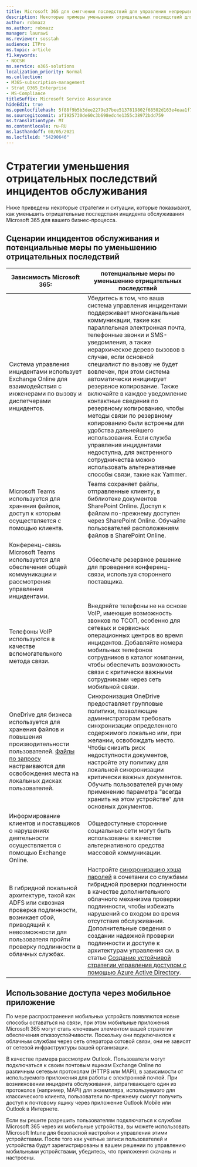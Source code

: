 ```yaml
---
title: Microsoft 365 для смягчения последствий для управления непрерывности бизнеса предприятия
description: Некоторые примеры уменьшения отрицательных последствий для сценариев инцидентов обслуживания Microsoft 365
author: robmazz
ms.author: robmazz
manager: laurawi
ms.reviewer: sosstah
audience: ITPro
ms.topic: article
f1.keywords:
- NOCSH
ms.service: o365-solutions
localization_priority: Normal
ms.collection:
- M365-subscription-management
- Strat_O365_Enterprise
- MS-Compliance
titleSuffix: Microsoft Service Assurance
hideEdit: true
ms.openlocfilehash: 5f88f9b5b3dee2279e37bee5137819802f68502d163e4eaa1f75c3abf57a4c53
ms.sourcegitcommit: af1925730de60c3b698edc4e1355c38972bdd759
ms.translationtype: MT
ms.contentlocale: ru-RU
ms.lasthandoff: 08/05/2021
ms.locfileid: "54290646"
---
```

# <a name="service-incident-mitigation-strategies"></a>Стратегии уменьшения отрицательных последствий инцидентов обслуживания

Ниже приведены некоторые стратегии и ситуации, которые показывают, как уменьшить отрицательные последствия инцидента обслуживания Microsoft 365 для вашего бизнес-процесса.

## <a name="service-incident-scenarios-and-potential-mitigations"></a>Сценарии инцидентов обслуживания и потенциальные меры по уменьшению отрицательных последствий

|Зависимость Microsoft 365:|потенциальные меры по уменьшению отрицательных последствий|
|---------|---------|
|Система управления инцидентами использует Exchange Online для взаимодействия с инженерами по вызову и диспетчерами инцидентов.|Убедитесь в том, что ваша система управления инцидентами поддерживает многоканальные коммуникации, такие как параллельная электронная почта, телефонные звонки и SMS-уведомления, а также иерархическое дерево вызовов в случае, если основной специалист по вызову не будет вовлечен, при этом система автоматически инициирует резервное копирование. Также включайте в каждое уведомление контактные сведения по резервному копированию, чтобы методы связи по резервному копированию были встроены для удобства дальнейшего использования. Если служба управления инцидентами недоступна, для экстренного сотрудничества можно использовать альтернативные способы связи, такие как Yammer.|
|Microsoft Teams используется для хранения файлов, доступ к которым осуществляется с помощью клиента.|Teams сохраняет файлы, отправленные клиенту, в библиотеке документов SharePoint Online. Доступ к файлам по-прежнему доступен через SharePoint Online. Обучайте пользователей расположениям файлов в SharePoint Online.|
|Конференц-связь Microsoft Teams используется для обеспечения общей коммуникации и рассмотрения управления инцидентами.|Обеспечьте резервное решение для проведения конференц-связи, используя стороннего поставщика.|
|Телефоны VoIP используются в качестве вспомогательного метода связи.|Внедряйте телефоны не на основе VoIP, имеющие возможность звонков по ТСОП, особенно для сетевых и сервисных операционных центров во время инцидентов. Добавляйте номера мобильных телефонов сотрудников в каталог компании, чтобы обеспечить возможность связи с критически важными сотрудниками через сеть мобильной связи.|
|OneDrive для бизнеса используется для хранения файлов и повышения производительности пользователей. [Файлы по запросу](https://techcommunity.microsoft.com/t5/Microsoft-OneDrive-Blog/OneDrive-Files-On-Demand-For-The-Enterprise/ba-p/117234) настраиваются для освобождения места на локальных дисках пользователей.|Синхронизация OneDrive предоставляет групповые политики, позволяющие администраторам требовать синхронизации определенного содержимого локально или, при желании, освобождать место. Чтобы снизить риск недоступности документов, настройте эту политику для локальной синхронизации критически важных документов. Обучить пользователей ручному применению параметра "всегда хранить на этом устройстве" для основных документов.|
|Информирование клиентов и поставщиков о нарушениях деятельности осуществляется с помощью Exchange Online.|Общедоступные сторонние социальные сети могут быть использованы в качестве альтернативного средства массовой коммуникации.
|В гибридной локальной архитектуре, такой как ADFS или сквозная проверка подлинности, возникает сбой, приводящий к невозможности для пользователя пройти проверку подлинности в облачных службах.|Настройте [синхронизацию хэша паролей](/azure/active-directory/authentication/concept-resilient-controls#deploy-password-hash-sync-even-if-you-are-federated-or-use-pass-through-authentication) в сочетании со службами гибридной проверки подлинности в качестве дополнительного облачного механизма проверки подлинности, чтобы избежать нарушений со входом во время отсутствия обслуживания. Дополнительные сведения о создании надежной проверки подлинности и доступе к архитектурам управления см. в статье [Создание устойчивой стратегии управления доступом с помощью Azure Active Directory](/azure/active-directory/authentication/concept-resilient-controls).|  

## <a name="leveraging-mobile-app-access"></a>Использование доступа через мобильное приложение

По мере распространения мобильных устройств появляются новые способы оставаться на связи, при этом мобильные приложения Microsoft 365 могут стать ключевым элементом вашей стратегии обеспечения отказоустойчивости. Поскольку они подключаются к облачным службам через сеть оператора сотовой связи, они не зависят от сетевой инфраструктуры вашей организации.

В качестве примера рассмотрим Outlook. Пользователи могут подключаться к своим почтовым ящикам Exchange Online по различным сетевым протоколам (HTTPS или MAPI), в зависимости от используемого приложения для работы с электронной почтой. При возникновении инцидента обслуживания, затрагивающего один из протоколов (например, MAPI) для экземпляра, используемого для классического клиента, пользователи по-прежнему смогут получить доступ к почтовому ящику через приложение Outlook Mobile или Outlook в Интернете.
  
Если вы решите разрешить пользователям подключаться к службам Microsoft 365 через их мобильные устройства, вы можете использовать Microsoft Intune для безопасной настройки и управления этими устройствами. После того как учетные записи пользователей и устройства будут зарегистрированы в вашем решении по управлению мобильными устройствами, убедитесь, что приложения скачаны и настроены.
